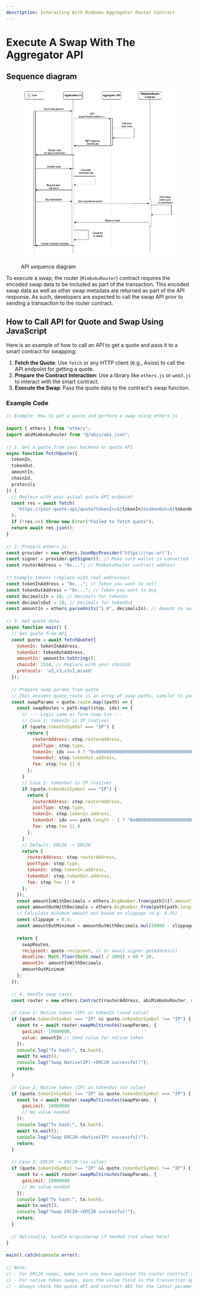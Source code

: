 ```yaml
---
description: Interacting With Mimboku Aggregator Router Contract
---
```


# Execute A Swap With The Aggregator API

## Sequence diagram

<figure><img src="../../.gitbook/assets/Aggregator_API.png" alt=""><figcaption><p>API sequence diagram</p></figcaption></figure>

To execute a swap, the router (`MimbokuRouter`) contract requires the encoded swap data to be included as part of the transaction. This encoded swap data as well as other swap metadata are returned as part of the API response. As such, developers are expected to call the swap API prior to sending a transaction to the router contract.

## How to Call API for Quote and Swap Using JavaScript

Here is an example of how to call an API to get a quote and pass it to a smart contract for swapping:

1. **Fetch the Quote**: Use `fetch` or any HTTP client (e.g., Axios) to call the API endpoint for getting a quote.
2. **Prepare the Contract Interaction**: Use a library like `ethers.js` or `web3.js` to interact with the smart contract.
3. **Execute the Swap**: Pass the quote data to the contract's swap function.

### Example Code

```javascript
// Example: How to get a quote and perform a swap using ethers.js

import { ethers } from "ethers";
import abiMimbokuRouter from "@/abis/abi.json";

// 1. Get a quote from your backend or quote API
async function fetchQuote({
  tokenIn,
  tokenOut,
  amountIn,
  chainId,
  protocols
}) {
  // Replace with your actual quote API endpoint
  const res = await fetch(
    `https://your-quote-api/quote?tokenIn=${tokenIn}&tokenOut=${tokenOut}&amountIn=${amountIn}&chainId=${chainId}&protocols=${protocols}`
  );
  if (!res.ok) throw new Error("Failed to fetch quote");
  return await res.json();
}

// 2. Prepare ethers.js
const provider = new ethers.JsonRpcProvider("https://rpc-url");
const signer = provider.getSigner(); // Make sure wallet is connected
const routerAddress = "0x..."; // MimbokuRouter contract address

// Example tokens (replace with real addresses)
const tokenInAddress = "0x..."; // Token you want to sell
const tokenOutAddress = "0x..."; // Token you want to buy
const decimalsIn = 18; // Decimals for tokenIn
const decimalsOut = 18; // Decimals for tokenOut
const amountIn = ethers.parseUnits("1.0", decimalsIn); // Amount to swap

// 3. Get quote data
async function main() {
  // Get quote from API
  const quote = await fetchQuote({
    tokenIn: tokenInAddress,
    tokenOut: tokenOutAddress,
    amountIn: amountIn.toString(),
    chainId: 1514, // Replace with your chainId
    protocols: 'v2,v3,v3s1,mixed'
  });

  // Prepare swap params from quote
  // This assumes quote.route is an array of swap paths, similar to your dApp logic
  const swapParams = quote.route.map((path) => {
    const swapRoutes = path.map((step, idx) => {
      // --- Logic same as form-swap.tsx ---
      // Case 1: tokenIn is IP (native)
      if (quote.tokenInSymbol === "IP") {
        return {
          routerAddress: step.routerAddress,
          poolType: step.type,
          tokenIn: idx === 0 ? "0x0000000000000000000000000000000000000000" : step.tokenIn.address,
          tokenOut: step.tokenOut.address,
          fee: step.fee || 0
        };
      }
      // Case 2: tokenOut is IP (native)
      if (quote.tokenOutSymbol === "IP") {
        return {
          routerAddress: step.routerAddress,
          poolType: step.type,
          tokenIn: step.tokenIn.address,
          tokenOut: idx === path.length - 1 ? "0x0000000000000000000000000000000000000000" : step.tokenOut.address,
          fee: step.fee || 0
        };
      }
      // Default: ERC20 -> ERC20
      return {
        routerAddress: step.routerAddress,
        poolType: step.type,
        tokenIn: step.tokenIn.address,
        tokenOut: step.tokenOut.address,
        fee: step.fee || 0
      };
    });
    const amountInWithDecimals = ethers.BigNumber.from(path[0]?.amountIn?.toString() || "0");
    const amountOutWithDecimals = ethers.BigNumber.from(path[path.length - 1]?.amountOut || "0");
    // Calculate minimum amount out based on slippage (e.g. 0.5%)
    const slippage = 0.5;
    const amountOutMinimum = amountOutWithDecimals.mul(10000 - slippage * 100).div(10000);

    return {
      swapRoutes,
      recipient: quote.recipient, // or await signer.getAddress()
      deadline: Math.floor(Date.now() / 1000) + 60 * 20,
      amountIn: amountInWithDecimals,
      amountOutMinimum
    };
  });

  // 4. Handle swap cases
  const router = new ethers.Contract(routerAddress, abiMimbokuRouter, signer);

  // Case 1: Native token (IP) as tokenIn (send value)
  if (quote.tokenInSymbol === "IP" && quote.tokenOutSymbol !== "IP") {
    const tx = await router.swapMultiroutes(swapParams, {
      gasLimit: 10000000,
      value: amountIn // Send value for native token
    });
    console.log("Tx hash:", tx.hash);
    await tx.wait();
    console.log("Swap Native(IP)->ERC20 successful!");
    return;
  }

  // Case 2: Native token (IP) as tokenOut (no value)
  if (quote.tokenInSymbol !== "IP" && quote.tokenOutSymbol === "IP") {
    const tx = await router.swapMultiroutes(swapParams, {
      gasLimit: 10000000
      // No value needed
    });
    console.log("Tx hash:", tx.hash);
    await tx.wait();
    console.log("Swap ERC20->Native(IP) successful!");
    return;
  }

  // Case 3: ERC20 -> ERC20 (no value)
  if (quote.tokenInSymbol !== "IP" && quote.tokenOutSymbol !== "IP") {
    const tx = await router.swapMultiroutes(swapParams, {
      gasLimit: 10000000
      // No value needed
    });
    console.log("Tx hash:", tx.hash);
    await tx.wait();
    console.log("Swap ERC20->ERC20 successful!");
    return;
  }

  // Optionally, handle wrap/unwrap if needed (not shown here)
}

main().catch(console.error);

// Note:
// - For ERC20 swaps, make sure you have approved the router contract to spend your tokenIn before calling swapMultiroutes.
// - For native token swaps, pass the value field in the transaction options.
// - Always check the quote API and contract ABI for the latest parameter structure.
